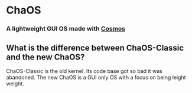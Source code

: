 # ChaOS
### A lightweight GUI OS made with [Cosmos](https://github.com/CosmosOS/Cosmos)

## What is the difference between ChaOS-Classic and the new ChaOS?

ChaOS-Classic is the old kernel. Its code base got so bad it was abandoned. The new ChaOS is a GUI only OS with a focus on being leight weight.
